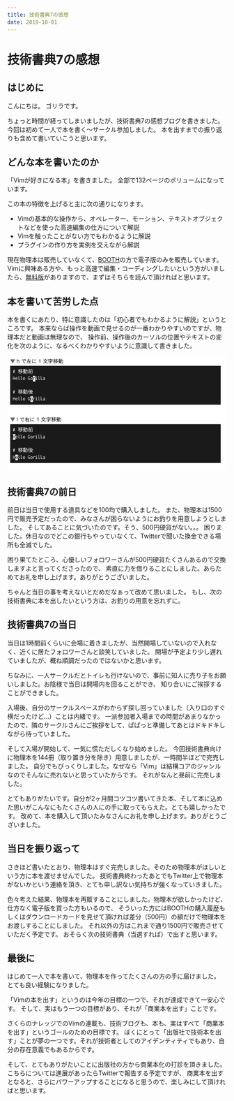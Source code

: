 ```yaml
---
title: 技術書典7の感想
date: 2019-10-01
---
```


# 技術書典7の感想

## はじめに
こんにちは。
ゴリラです。

ちょっと時間が経ってしまいましたが、技術書典7の感想ブログを書きました。
今回は初めて一人で本を書く〜サークル参加しました。
本を出すまでの振り返りも含めて書いていこうと思います。

## どんな本を書いたのか
「Vimが好きになる本」を書きました。
全部で132ページのボリュームになっています。

この本の特徴を上げると主に次の通りになります。

- Vimの基本的な操作から、オペレーター、モーション、テキストオブジェクトなどを使った高速編集の仕方について解説
- Vimを触ったことがない方でもわかるように解説
- プラグインの作り方を実例を交えながら解説

現在物理本は販売していなくて、[BOOTH](https://gorilla0513.booth.pm/items/1513974)の方で電子版のみを販売しています。
Vimに興味ある方や、もっと高速で編集・コーディングしたいという方がいましたら、[無料版](https://gorilla0513.booth.pm/items/1514005)がありますので、まずはそちらを読んで頂ければと思います。

## 本を書いて苦労した点
本を書くにあたり、特に意識したのは「初心者でもわかるように解説」というところです。
本来ならば操作を動画で見せるのが一番わかりやすいのですが、物理本だと動画は無理なので、
操作前、操作後のカーソルの位置やテキストの変化を次のように、なるべくわかりやすいように意識して書きました。

![](./vim-like-sample.png)

## 技術書典7の前日
前日は当日で使用する道具などを100均で購入しました。
また、物理本は1500円で販売予定だったので、みなさんが困らないようにお釣りを用意しようとしました。
そしてあることに気づいたのです。そう、500円硬貨がない。。。
困りました。休日なのでどこの銀行もやっていなくて、Twitterで聞いた換金できる場所も全滅でした。

困り果てたところ、心優しいフォロワーさんが500円硬貨たくさんあるので交換しますよと言ってくださったので、
素直に力を借りることにしました。あらためてお礼を申し上げます。ありがとうございました。

ちゃんと当日の事を考えないとだめだなぁって改めて思いました。
もし、次の技術書典に本を出したいという方は、お釣りの用意を忘れずに。

## 技術書典7の当日
当日は1時間前くらいに会場に着きましたが、当然開場していないので入れなく、近くに居たフォロワーさんと談笑していました。
開場が予定より少し遅れていましたが、概ね順調だったのではないかと思います。

ちなみに、一人サークルだとトイレも行けないので、事前に知人に売り子をお願いしました。お陰様で当日は開場内を回ることができ、
知り合いにご挨拶することができました。

入場後、自分のサークルスペースがわからず探し回っていました（入り口のすぐ横だったけど…）ことは内緒です。
一派参加者入場までの時間があまりなかったので、隣のサークルさんにご挨拶をして、ぱぱっと準備してあとはドキドキしながら待っていました。

そして入場が開始して、一気に慌ただしくなり始めました。
今回技術書典向けに物理本を144冊（取り置き分を除き）用意しましたが、一時間半ほどで完売しました。
自分でもびっくりしました。なぜなら「Vim」は結構コアのジャンルなのでそんなに売れないと思っていたからです。
それがなんと昼前に完売しました。

とてもありがたいです。自分が2ヶ月間コツコツ書いてきた本、そして本に込めた思いがこんなにもたくさんの人にの手に取ってもらえた。とても嬉しかったです。
改めて、本を購入して頂いたみなさんにお礼を申し上げます。ありがとうございました。

## 当日を振り返って
さきほど書いたとおり、物理本はすぐ完売しました。そのため物理本がほしいという方に本を渡せませんでした。
技術書典終わったあとでもTwitter上で物理本がないかという連絡を頂き、とても申し訳ない気持ちが強くなっていきました。

色々考えた結果、物理本を再販することにしました。物理本が欲しかったけど、仕方なく電子版を買った方もいるので、
そういった方にはBOOTHの購入履歴もしくはダウンロードカードを見せて頂ければ差分（500円）の額だけで物理本をお渡しすることにしました。
それ以外の方はこれまで通り1500円で販売させていただく予定です。
おそらく次の技術書典（当選すれば）で出すと思います。

## 最後に
はじめて一人で本を書いて、物理本を作ってたくさんの方の手に届けました。
とても良い経験になりました。

「Vimの本を出す」というのは今年の目標の一つで、それが達成できて一安心です。
そして、実はもう一つの目標があり、それが「商業本を出す」ことです。

さくらのナレッジでのVimの連載も、技術ブログも、本も、実はすべて「商業本を出す」というゴールのための目標です。
ぼくにとって「出版社で技術本を出す」ことが夢の一つです。それが技術者としてのアイデンティティでもあり、自分の存在意義でもあるからです。

そして、とてもありがたいことに出版社の方から商業本化の打診を頂きました。
こちらについては進展があったらTwitterで報告する予定ですが、
商業本を出すとなると、さらにパワーアップすることになると思うので、楽しみにして頂ければと思います。
